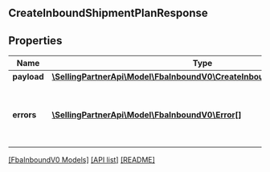 ## CreateInboundShipmentPlanResponse

## Properties

Name | Type | Description | Notes
------------ | ------------- | ------------- | -------------
**payload** | [**\SellingPartnerApi\Model\FbaInboundV0\CreateInboundShipmentPlanResult**](CreateInboundShipmentPlanResult.md) |  | [optional]
**errors** | [**\SellingPartnerApi\Model\FbaInboundV0\Error[]**](Error.md) | A list of error responses returned when a request is unsuccessful. | [optional]

[[FbaInboundV0 Models]](../) [[API list]](../../Api) [[README]](../../../README.md)

